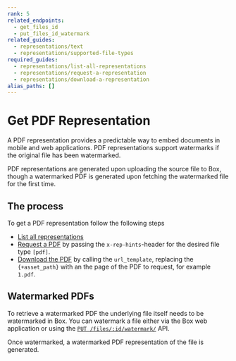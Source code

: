 ```yaml
---
rank: 5
related_endpoints:
  - get_files_id
  - put_files_id_watermark
related_guides:
  - representations/text
  - representations/supported-file-types
required_guides:
  - representations/list-all-representations
  - representations/request-a-representation
  - representations/download-a-representation
alias_paths: []
---
```


# Get PDF Representation

A PDF representation provides a predictable way to embed documents
in mobile and web applications. PDF representations support watermarks
if the original file has been watermarked.

PDF representations are generated upon uploading the source file to Box, though
a watermarked PDF is generated upon fetching the watermarked file for
the first time.

## The process

To get a PDF representation follow the following steps

- [List all representations](guide://representations/list-all-representations)
- [Request a PDF](guide://representations/request-a-representation) by passing the
  `x-rep-hints`-header for the desired file type `[pdf]`.
- [Download the PDF](guide://representations/download-a-representation) by
  calling the `url_template`, replacing the `{+asset_path}` with an the page
  of the PDF to request, for example `1.pdf`.

## Watermarked PDFs

To retrieve a watermarked PDF the underlying file itself needs to be
watermarked in Box. You can watermark a file either via the Box web application
or using the [`PUT /files/:id/watermark/`][put_files_id_watermark] API.

Once watermarked, a watermarked PDF representation of the file is generated.

[put_files_id_watermark]: endpoint://put-files-id-watermark
